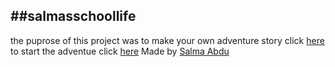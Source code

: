 ##salmasschoollife
--------------
the puprose of this project was to make your own adventure story
click [here](home.md) to start the adventue
click [here](https://docs.google.com/drawings/d/1Pq-s9DXlsImocV0ZDqEpglhTfhz_FYIMUU_0CYbRbgY/edit) 
Made by [Salma Abdu](https://github.com/salmaa2535)